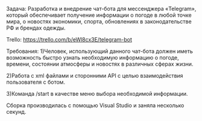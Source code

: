 

Задача: Разработка и внедрение чат-бота для мессенджера «Telegram», который обеспечивает получение информации о погоде в любой точке мира, о новостях экономики, спорта, обновлениях в законодательстве РФ и брендах одежды.

Trello: https://trello.com/b/eWl8cx3E/telegram-bot

Требования:
1)Человек, использующий данного чат-бота должен иметь возможность быстро узнать необходимую информацию о погоде, времени, состоянии атмосферы и новостях в различных сферах жизни.

2)Работа с xml файлами и сторонними API с целью взаимодействия пользователя с ботом.

3)Команда /start в качестве меню выбора необходимой информации. 

Сборка производилась с помощью Visual Studio и заняла несколько секунд.
